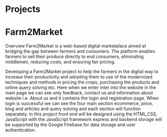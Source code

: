 # Projects
# Farm2Market
Overview
Farm2Market is a web-based digital marketplace aimed at bridging the gap between farmers and consumers. The platform enables farmers to sell their produce directly to end consumers, eliminating middlemen, reducing costs, and ensuring fair pricing.

Developing a Farm2Market project to help the farmers in the digital way to increase their
productivity and adopting them to use of the modernized techniques and methods in pricing
the crops, purchasing the products and online query solving etc.
Here when we enter inter into the website in the main page we can see only feedback, contact
us and information about website i.e. About us and it contains the login and registration page.
When login is successful we can see the four main section ecommerce, price, blog and articles
and query solving and each section will function separately.
In this project front end will be designed using the HTML,CSS, JavaScript with the JavaScript
framework express and backend storage will be supported by the Google Firebase for data
storage and user authentication.
